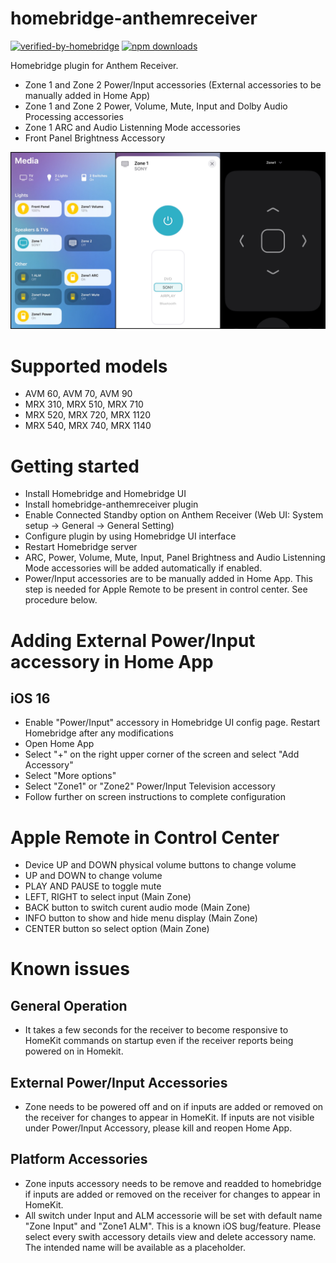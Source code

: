 # homebridge-anthemreceiver
[![verified-by-homebridge](https://badgen.net/badge/homebridge/verified/purple)](https://github.com/homebridge/homebridge/wiki/Verified-Plugins)
[![npm downloads](https://badgen.net/npm/dt/homebridge-anthemreceiver)](https://www.npmjs.com/package/homebridge-anthemreceiver)

Homebridge plugin for Anthem Receiver.
- Zone 1 and Zone 2 Power/Input accessories (External accessories to be manually added in Home App)
- Zone 1 and Zone 2 Power, Volume, Mute, Input and Dolby Audio Processing accessories
- Zone 1 ARC and Audio Listenning Mode accessories
- Front Panel Brightness Accessory

![Screenshot](AR6.jpg)

# Supported models
- AVM 60,  AVM 70,  AVM 90 
- MRX 310, MRX 510, MRX 710 
- MRX 520, MRX 720, MRX 1120 
- MRX 540, MRX 740, MRX 1140

# Getting started
- Install Homebridge and Homebridge UI
- Install homebridge-anthemreceiver plugin
- Enable Connected Standby option on Anthem Receiver (Web UI: System setup -> General -> General Setting)
- Configure plugin by using Homebridge UI interface
- Restart Homebridge server
- ARC, Power, Volume, Mute, Input, Panel Brightness and Audio Listenning Mode accessories will be added automatically if enabled. 
- Power/Input accessories are to be manually added in Home App. This step is needed for Apple Remote to be present in control center. See procedure below.


# Adding External Power/Input accessory in Home App
## iOS 16
- Enable "Power/Input" accessory in Homebridge UI config page. Restart Homebridge after any modifications
- Open Home App
- Select "+" on the right upper corner of the screen and select "Add Accessory"
- Select "More options"
- Select "Zone1" or "Zone2" Power/Input Television accessory
- Follow further on screen instructions to complete configuration

# Apple Remote in Control Center
* Device UP and DOWN physical volume buttons to change volume
* UP and DOWN to change volume
* PLAY AND PAUSE to toggle mute
* LEFT, RIGHT to select input (Main Zone)
* BACK button to switch curent audio mode (Main Zone)
* INFO button to show and hide menu display (Main Zone)
* CENTER button so select option (Main Zone)

# Known issues
## General Operation
- It takes a few seconds for the receiver to become responsive to HomeKit commands on startup even if the receiver reports being powered on in Homekit.
## External Power/Input Accessories
- Zone needs to be powered off and on if inputs are added or removed on the receiver for changes to appear in HomeKit. If inputs are not visible under Power/Input Accessory, please kill and reopen Home App. 
## Platform Accessories
- Zone inputs accessory needs to be remove and readded to homebridge if inputs are added or removed on the receiver for changes to appear in HomeKit.
- All switch under Input and ALM accessorie will be set with default name "Zone Input" and "Zone1 ALM". This is a known iOS bug/feature. Please select every swith accessory details view and delete accessory name. The intended name will be available as a placeholder. 